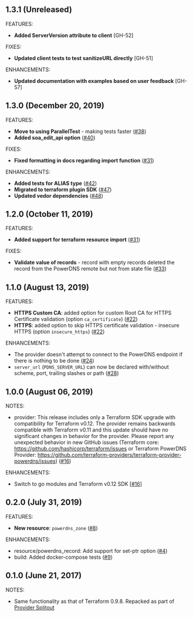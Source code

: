 ## 1.3.1 (Unreleased)

FEATURES:
  * **Added ServerVersion attribute to client** [GH-52]

FIXES:
  * **Updated client tests to test sanitizeURL directly** [GH-51]

ENHANCEMENTS:
  * **Updated documentation with examples based on user feedback** [GH-57]

## 1.3.0 (December 20, 2019)

FEATURES:
  * **Move to using ParallelTest** - making tests faster ([#38](https://github.com/terraform-providers/terraform-provider-powerdns/issues/38))
  * **Added soa_edit_api option** ([#40](https://github.com/terraform-providers/terraform-provider-powerdns/issues/40))

FIXES:
  * **Fixed formatting in docs regarding import function** ([#31](https://github.com/terraform-providers/terraform-provider-powerdns/issues/31))

ENHANCEMENTS:
  * **Added tests for ALIAS type** ([#42](https://github.com/terraform-providers/terraform-provider-powerdns/issues/42))
  * **Migrated to terraform plugin SDK** ([#47](https://github.com/terraform-providers/terraform-provider-powerdns/issues/47))
  * **Updated vedor dependencies** ([#48](https://github.com/terraform-providers/terraform-provider-powerdns/issues/48))

## 1.2.0 (October 11, 2019)

FEATURES:
  * **Added support for terraform resource import** ([#31](https://github.com/terraform-providers/terraform-provider-powerdns/issues/31))

FIXES:
  * **Validate value of records** - record with empty records deleted the record from the PowerDNS remote but not from state file ([#33](https://github.com/terraform-providers/terraform-provider-powerdns/issues/33))

## 1.1.0 (August 13, 2019)

FEATURES:
  * **HTTPS Custom CA**: added option for custom Root CA for HTTPS Certificate validation (option `ca_certificate`) ([#22](https://github.com/terraform-providers/terraform-provider-powerdns/issues/22))
  * **HTTPS**: added option to skip HTTPS certificate validation - insecure HTTPS (option `insecure_https`) ([#22](https://github.com/terraform-providers/terraform-provider-powerdns/issues/22))

ENHANCEMENTS:
  * The provider doesn't attempt to connect to the PowerDNS endpoint if there is nothing to be done ([#24](https://github.com/terraform-providers/terraform-provider-powerdns/issues/24))
  * `server_url` (`PDNS_SERVER_URL`) can now be declared with/without scheme, port, trailing slashes or path ([#28](https://github.com/terraform-providers/terraform-provider-powerdns/issues/28))

## 1.0.0 (August 06, 2019)

NOTES:
 * provider: This release includes only a Terraform SDK upgrade with compatibility for Terraform v0.12. The provider remains backwards compatible with Terraform v0.11 and this update should have no significant changes in behavior for the provider. Please report any unexpected behavior in new GitHub issues (Terraform core: https://github.com/hashicorp/terraform/issues or Terraform PowerDNS Provider: https://github.com/terraform-providers/terraform-provider-powerdns/issues) ([#16](https://github.com/terraform-providers/terraform-provider-powerdns/issues/16))

ENHANCEMENTS:
  * Switch to go modules and Terraform v0.12 SDK [[#16](https://github.com/terraform-providers/terraform-provider-powerdns/issues/16)]

## 0.2.0 (July 31, 2019)

FEATURES:
  * **New resource**: `powerdns_zone` ([#8](https://github.com/terraform-providers/terraform-provider-powerdns/issues/8))

ENHANCEMENTS:
  * resource/powerdns_record: Add support for set-ptr option ([#4](https://github.com/terraform-providers/terraform-provider-powerdns/issues/4))
  * build: Added docker-compose tests ([#9](https://github.com/terraform-providers/terraform-provider-powerdns/issues/9))

## 0.1.0 (June 21, 2017)

NOTES:

* Same functionality as that of Terraform 0.9.8. Repacked as part of [Provider Splitout](https://www.hashicorp.com/blog/upcoming-provider-changes-in-terraform-0-10/)
